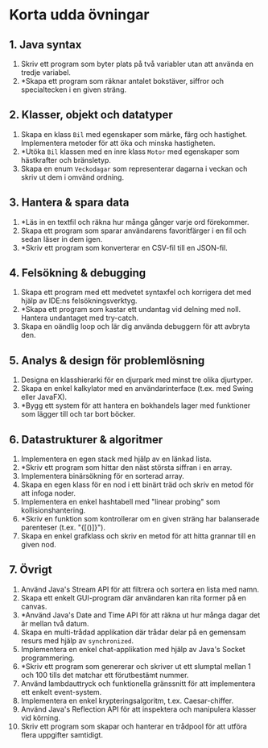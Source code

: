 # Korta udda övningar

## 1. Java syntax

1. Skriv ett program som byter plats på två variabler utan att använda en tredje variabel.
2. *Skapa ett program som räknar antalet bokstäver, siffror och specialtecken i en given sträng.

## 2. Klasser, objekt och datatyper

1. Skapa en klass `Bil` med egenskaper som märke, färg och hastighet. Implementera metoder för att öka och minska hastigheten.
2. *Utöka `Bil` klassen med en inre klass `Motor` med egenskaper som hästkrafter och bränsletyp.
3. Skapa en enum `Veckodagar` som representerar dagarna i veckan och skriv ut dem i omvänd ordning.

## 3. Hantera & spara data

1. *Läs in en textfil och räkna hur många gånger varje ord förekommer.
2. Skapa ett program som sparar användarens favoritfärger i en fil och sedan läser in dem igen.
3. *Skriv ett program som konverterar en CSV-fil till en JSON-fil.

## 4. Felsökning & debugging

1. Skapa ett program med ett medvetet syntaxfel och korrigera det med hjälp av IDE:ns felsökningsverktyg.
2. *Skapa ett program som kastar ett undantag vid delning med noll. Hantera undantaget med try-catch.
3. Skapa en oändlig loop och lär dig använda debuggern för att avbryta den.

## 5. Analys & design för problemlösning

1. Designa en klasshierarki för en djurpark med minst tre olika djurtyper.
2. Skapa en enkel kalkylator med en användarinterface (t.ex. med Swing eller JavaFX).
3. *Bygg ett system för att hantera en bokhandels lager med funktioner som lägger till och tar bort böcker.

## 6. Datastrukturer & algoritmer

1. Implementera en egen stack med hjälp av en länkad lista.
2. *Skriv ett program som hittar den näst största siffran i en array.
3. Implementera binärsökning för en sorterad array.
4. Skapa en egen klass för en nod i ett binärt träd och skriv en metod för att infoga noder.
5. Implementera en enkel hashtabell med "linear probing" som kollisionshantering.
6. *Skriv en funktion som kontrollerar om en given sträng har balanserade parenteser (t.ex. "{[()]}").
7. Skapa en enkel grafklass och skriv en metod för att hitta grannar till en given nod.

## 7. Övrigt

1. Använd Java's Stream API för att filtrera och sortera en lista med namn.
2. Skapa ett enkelt GUI-program där användaren kan rita former på en canvas.
3. *Använd Java's Date and Time API för att räkna ut hur många dagar det är mellan två datum.
4. Skapa en multi-trådad applikation där trådar delar på en gemensam resurs med hjälp av `synchronized`.
5. Implementera en enkel chat-applikation med hjälp av Java's Socket programmering.
6. *Skriv ett program som genererar och skriver ut ett slumptal mellan 1 och 100 tills det matchar ett förutbestämt nummer.
7. Använd lambdauttryck och funktionella gränssnitt för att implementera ett enkelt event-system.
8. Implementera en enkel krypteringsalgoritm, t.ex. Caesar-chiffer.
9. Använd Java's Reflection API för att inspektera och manipulera klasser vid körning.
10. Skriv ett program som skapar och hanterar en trådpool för att utföra flera uppgifter samtidigt.

